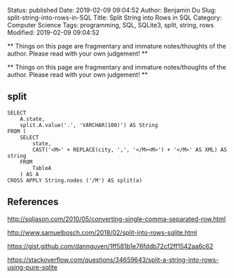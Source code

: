 Status: published
Date: 2019-02-09 09:04:52
Author: Benjamin Du
Slug: split-string-into-rows-in-SQL
Title: Split String into Rows in SQL
Category: Computer Science
Tags: programming, SQL, SQLite3, split, string, rows
Modified: 2019-02-09 09:04:52

**
Things on this page are fragmentary and immature notes/thoughts of the author.
Please read with your own judgement!
**


**
Things on this page are fragmentary and immature notes/thoughts of the author.
Please read with your own judgement!
**

## split

```
SELECT
    A.state,
    split.A.value('.', 'VARCHAR(100)') AS String
FROM (
    SELECT 
        state,  
        CAST('<M>' + REPLACE(city, ',', '</M><M>') + '</M>' AS XML) AS string  
    FROM
        TableA
    ) AS A
CROSS APPLY String.nodes ('/M') AS split(a)
```

## References

http://sqljason.com/2010/05/converting-single-comma-separated-row.html

http://www.samuelbosch.com/2018/02/split-into-rows-sqlite.html

https://gist.github.com/dannguyen/1ff581b1e76fddb72cf2ff1542aa6c62

https://stackoverflow.com/questions/34659643/split-a-string-into-rows-using-pure-sqlite
